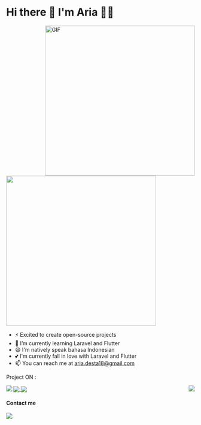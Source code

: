 <h1 style="center">
    Hi there 👋 I'm Aria 👨‍💻
</h1>


<img align="right" height="400"  alt="GIF" src="https://i.pinimg.com/originals/7f/9b/92/7f9b92e6d10799bd7d3c47433fb3e020.gif" />

<img src="https://github-readme-stats.vercel.app/api?username=ariadesta2083&show_icons=true&theme=radical" width="400">

- ⚡ Excited to create open-source projects
- 🌱 I’m currently learning Laravel and Flutter
- 😄 I'm natively speak bahasa Indonesian
- 💕 I'm currently fall in love with Laravel and Flutter
- 📫 You can reach me at aria.desta18@gmail.com

Project ON :

<a href="https://github.com/AriaDesta2083/jaon-mart">
  <img align="left" src="https://github-readme-stats.vercel.app/api/pin/?username=ariadesta2083&repo=jaon-mart" />
  <img align="right" src="https://github-readme-stats.vercel.app/api/top-langs/?username=ariadesta2083&layout=compact" />
</a>

<a href="https://github.com/AriaDesta2083/b-farm">
  <img align="center" src="https://github-readme-stats.vercel.app/api/pin/?username=ariadesta2083&repo=b-farm" />
</a>

<a href="https://github.com/AriaDesta2083/b-farm-public">
  <img align="center" src="https://github-readme-stats.vercel.app/api/pin/?username=ariadesta2083&repo=b-farm-public" />
</a>



#### Contact me
  <a href="https://www.instagram.com/aria_desta/">
    <img src="https://img.shields.io/badge/aria_desta-bc2a8d?style=for-the-badge&logo=instagram&logoColor=white" />
  </a>

